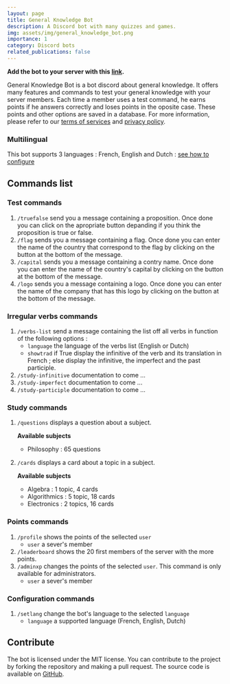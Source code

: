 ```yaml
---
layout: page
title: General Knowledge Bot
description: A Discord bot with many quizzes and games.
img: assets/img/general_knowledge_bot.png
importance: 1
category: Discord bots
related_publications: false
---
```


**Add the bot to your server with this [link](https://discord.com/api/oauth2/authorize?client_id=803979491373219840&permissions=8&scope=applications.commands%20bot).**

General Knowledge Bot is a bot discord about general knowledge. It offers many features and commands to test your general knowledge with your server members. Each time a member uses a test command, he earns points if he answers correctly and loses points in the oposite case. These points and other options are saved in a database. For more information, please refer to our [terms of services](https://byp-studio.pyhaubruge.repl.co/terms-of-services.html) and [privacy policy](https://byp-studio.pyhaubruge.repl.co/privacy-policy.html).

### Multilingual
This bot supports 3 languages : French, English and Dutch : [see how to configure](#configuration-commands)

## Commands list
### Test commands
1. `/truefalse` send you a message containing a proposition. Once done you can click on the apropriate button depanding if you think the proposition is true or false.
2. `/flag` sends you a message containing a flag. Once done you can enter the name of the country that correspond to the flag by clicking on the button at the bottom of the message.
3. `/capital` sends you a message containing a contry name. Once done you can enter the name of the country's capital by clicking on the button at the bottom of the message.
4. `/logo` sends you a message containing a logo. Once done you can enter the name of the company that has this logo by clicking on the button at the bottom of the message.

### Irregular verbs commands
1. `/verbs-list` send a message containing the list off all verbs in function of the following options :
    - `language` the language of the verbs list (English or Dutch)
    - `showtrad` if True display the infinitive of the verb and its translation in French ; else display the infinitive, the imperfect and the past participle.
2. `/study-infinitive` documentation to come ...
3. `/study-imperfect` documentation to come ...
4. `/study-participle` documentation to come ...

### Study commands
1. `/questions` displays a question about a subject.

    __Available subjects__
    - Philosophy : 65 questions
3. `/cards` displays a card about a topic in a subject.
   
    __Available subjects__
    - Algebra : 1 topic, 4 cards
    - Algorithmics : 5 topic, 18 cards
    - Electronics : 2 topics, 16 cards

### Points commands
1. `/profile` shows the points of the sellected `user`
    - `user` a sever's member
2. `/leaderboard` shows the 20 first members of the server with the more points.
3. `/adminxp` changes the points of the selected `user`. This command is only available for administrators.
    - `user` a sever's member
    
### Configuration commands
1. `/setlang` change the bot's language to the selected `language`
    - `language` a supported language (French, English, Dutch)

## Contribute
The bot is licensed under the MIT license. You can contribute to the project by forking the repository and making a pull request. The source code is available on [GitHub](https://github.com/Piwy-dev/general-knowledge-bot).
